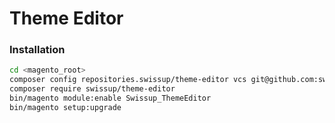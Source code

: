 # Theme Editor

### Installation

```bash
cd <magento_root>
composer config repositories.swissup/theme-editor vcs git@github.com:swissup/theme-editor.git
composer require swissup/theme-editor
bin/magento module:enable Swissup_ThemeEditor
bin/magento setup:upgrade
```
